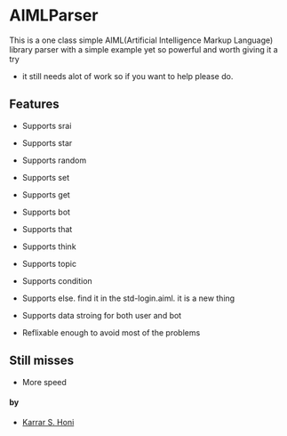 # AIMLParser

This is a one class simple AIML(Artificial Intelligence Markup Language) library parser with a simple example yet so powerful and worth giving it a try

* it still needs alot of work so if you want to help please do.



## Features

* Supports srai
* Supports star
* Supports random
* Supports set
* Supports get
* Supports bot
* Supports that
* Supports think
* Supports topic
* Supports condition
* Supports else. find it in the std-login.aiml. it is a new thing

* Supports data stroing for both user and bot
* Reflixable enough to avoid most of the problems


## Still misses

* More speed

#### by

* [Karrar S. Honi](https://github.com/karrarkazuya)
